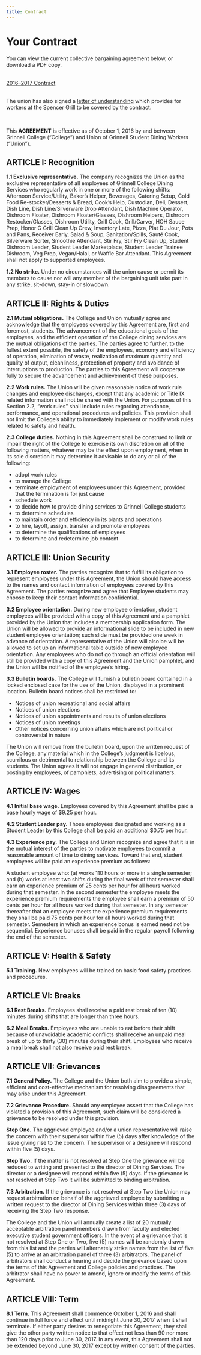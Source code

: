 ```yaml
---
title: Contract
---
```


# Your Contract

You can view the current collective bargaining agreement below, or download a PDF copy.

<br>
<a class="button" href="https://docs.google.com/document/d/1szOZOZBdWJRwsfwHkm0jP3t9QxVnt98RKV2w7C9IATU/export?format=pdf">
    2016–2017 Contract
</a>
<br> <br>


The union has also signed a [letter of understanding](https://drive.google.com/file/d/0B7UBOTu3UBdUSkwxQ1BoaUxrQ0E/view?usp=sharing)
which provides for workers at the Spencer Grill to be covered by the contract.

<br>


This **AGREEMENT** is effective as of October 1, 2016 by and between Grinnell
College (“College”) and Union of Grinnell Student Dining Workers (“Union”).

## ARTICLE I: Recognition

**1.1 Exclusive representative.**  The company recognizes the Union as the
exclusive representative of all employees of Grinnell College Dining Services
who regularly work in one or more of the following shifts: Afternoon
Service/Utility, Baker’s Helper, Beverages, Catering Setup, Cold Food
Re-stocker/Desserts & Bread, Cook’s Help, Custodian, Deli, Dessert, Dish Line,
Dish Line/Silverware Drop Attendant, Dish Machine Operator, Dishroom Floater,
Dishroom Floater/Glasses, Dishroom Helpers, Dishroom Restocker/Glasses,
Dishroom Utility, Grill Cook, Grill/Carver, HOH Sauce Prep, Honor G Grill Clean
Up Crew, Inventory Late, Pizza, Plat Du Jour, Pots and Pans, Receiver Early,
Salad & Soup, Sanitation/Spills, Sauté Cook, Silverware Sorter, Smoothie
Attendant, Stir Fry, Stir Fry Clean Up, Student Dishroom Leader, Student Leader
Marketplace, Student Leader Trainee Dishroom, Veg Prep, Vegan/Halal, or Waffle
Bar Attendant.  This Agreement shall not apply to supported employees.

**1.2 No strike.**  Under no circumstances will the union cause or permit its
members to cause nor will any member of the bargaining unit take part in any
strike, sit-down, stay-in or slowdown.

## ARTICLE II: Rights & Duties

**2.1 Mutual obligations.**  The College and Union mutually agree and
acknowledge that the employees covered by this Agreement are, first and
foremost, students. The advancement of the educational goals of the employees,
and the efficient operation of the College dining services are the mutual
obligations of the parties. The parties agree to further, to the fullest extent
possible, the safety of the employees, economy and efficiency of operation,
elimination of waste, realization of maximum quantity and quality of output,
cleanliness, protection of property and avoidance of interruptions to
production. The parties to this Agreement will cooperate fully to secure the
advancement and achievement of these purposes.

**2.2 Work rules.**  The Union will be given reasonable notice of work rule
changes and employee discharges, except that any academic or Title IX related
information shall not be shared with the Union. For purposes of this Section
2.2, “work rules” shall include rules regarding attendance, performance, and
operational procedures and policies. This provision shall not limit the
College’s ability to immediately implement or modify work rules related to
safety and health.

**2.3 College duties.**  Nothing in this Agreement shall be construed to limit
or impair the right of the College to exercise its own discretion on all of the
following matters, whatever may be the effect upon employment, when in its sole
discretion it may determine it advisable to do any or all of the following:

 - adopt work rules
 - to manage the College
 - terminate employment of employees under this Agreement, provided that the
   termination is for just cause
 - schedule work
 - to decide how to provide dining services to Grinnell College students
 - to determine schedules
 - to maintain order and efficiency in its plants and operations
 - to hire, layoff, assign, transfer and promote employees
 - to determine the qualifications of employees
 - to determine and redetermine job content

## ARTICLE III: Union Security

**3.1 Employee roster.**  The parties recognize that to fulfill its obligation
to represent employees under this Agreement, the Union should have access to
the names and contact information of employees covered by this Agreement. The
parties recognize and agree that Employee students may choose to keep their
contact information confidential.

**3.2 Employee orientation.** During new employee orientation, student employees
will be provided with a copy of this Agreement and a pamphlet provided by the
Union that includes a membership application form.  The Union will be allowed
to provide an informational slide to be included in new student employee
orientation; such slide must be provided one week in advance of orientation.  A
representative of the Union will also be will be allowed to set up an
informational table outside of new employee orientation.  Any employees who do
not go through an official orientation will still be provided with a copy of
this Agreement and the Union pamphlet, and the Union will be notified of the
employee’s hiring.

**3.3 Bulletin boards.**  The College will furnish a bulletin board contained
in a locked enclosed case for the use of the Union, displayed in a prominent
location. Bulletin board notices shall be restricted to:

 - Notices of union recreational and social affairs
 - Notices of union elections
 - Notices of union appointments and results of union elections
 - Notices of union meetings
 - Other notices concerning union affairs which are not political or
   controversial in nature

The Union will remove from the bulletin board, upon the written request of the
College, any material which in the College’s judgment is libelous, scurrilous
or detrimental to relationship between the College and its students. The Union
agrees it will not engage in general distribution, or posting by employees, of
pamphlets, advertising or political matters.

## ARTICLE IV: Wages

**4.1 Initial base wage.**  Employees covered by this Agreement shall be paid a
base hourly wage of $9.25 per hour.

**4.2 Student Leader pay.**  Those employees designated and working as a
Student Leader by this College shall be paid an additional $0.75 per hour.

**4.3 Experience pay.**  The College and Union recognize and agree that it is
in the mutual interest of the parties to motivate employees to commit a
reasonable amount of time to dining services. Toward that end, student
employees will be paid an experience premium as follows:

A student employee who: (a) works 110 hours or more in a single semester; and
(b) works at least two shifts during the final week of that semester shall earn
an experience premium of 25 cents per hour for all hours worked during that
semester. In the second semester the employee meets the experience premium
requirements the employee shall earn a premium of 50 cents per hour for all
hours worked during that semester. In any semester thereafter that an employee
meets the experience premium requirements they shall be paid 75 cents per hour
for all hours worked during that semester. Semesters in which an experience
    bonus is earned need not be sequential. Experience bonuses shall be paid in
    the regular payroll following the end of the semester.

## ARTICLE V: Health & Safety

**5.1 Training.**  New employees will be trained on basic food safety practices
and procedures.

## ARTICLE VI: Breaks

**6.1 Rest Breaks.**  Employees shall receive a paid rest break of ten (10)
minutes during shifts that are longer than three hours.

**6.2 Meal Breaks.**  Employees who are unable to eat before their shift
because of unavoidable academic conflicts shall receive an unpaid meal break of
up to thirty (30) minutes during their shift.  Employees who receive a meal
break shall not also receive paid rest break.

## ARTICLE VII: Grievances

**7.1 General Policy.**  The College and the Union both aim to provide a
simple, efficient and cost-effective mechanism for resolving disagreements that
may arise under this Agreement.

**7.2 Grievance Procedure.**  Should any employee assert that the College has
violated a provision of this Agreement, such claim will be considered a
grievance to be resolved under this provision.

**Step One.**  The aggrieved employee and/or a union representative will raise
the concern with their supervisor within five (5) days after knowledge of the
issue giving rise to the concern.  The supervisor or a designee will respond
within five (5) days.

**Step Two.**  If the matter is not resolved at Step One the grievance will be
reduced to writing and presented to the director of Dining Services.  The
director or a designee will respond within five (5) days.  If the grievance is
not resolved at Step Two it will be submitted to binding arbitration.

**7.3 Arbitration.**  If the grievance is not resolved at Step Two the Union
may request arbitration on behalf of the aggrieved employee by submitting a
written request to the director of Dining Services within three (3) days of
receiving the Step Two response.

The College and the Union will annually create a list of 20 mutually acceptable
arbitration panel members drawn from faculty and elected executive student
government officers.   In the event of a grievance that is not resolved at Step
One or Two, five (5) names will be randomly drawn from this list and the
parties will alternately strike names from the list of five (5) to arrive at an
arbitration panel of three (3) arbitrators.  The panel of arbitrators shall
conduct a hearing and decide the grievance based upon the terms of this
Agreement and College policies and practices.  The arbitrator shall have no
power to amend, ignore or modify the terms of this Agreement.

## ARTICLE VIII: Term

**8.1 Term.**  This Agreement shall commence October 1, 2016 and shall continue
in full force and effect until midnight June 30, 2017 when it shall terminate.
If either party desires to renegotiate this Agreement, they shall give the
other party written notice to that effect not less than 90 nor more than 120
days prior to June 30, 2017. In any event, this Agreement shall not be extended
beyond June 30, 2017 except by written consent of the parties.
